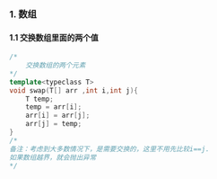 ### 1. 数组

#### 1.1 交换数组里面的两个值

```c++
/*
    交换数组的两个元素
*/
template<typeclass T>
void swap(T[] arr ,int i,int j){
    T temp;
    temp = arr[i];
    arr[i] = arr[j];
    arr[j] = temp;
}
/*
备注：考虑到大多数情况下，是需要交换的，这里不用先比较i==j.
如果数组越界，就会抛出异常
*/
```

